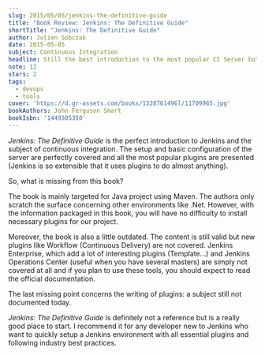 ```yaml
---
slug: 2015/05/05/jenkins-the-definitive-guide
title: "Book Review: Jenkins: The Definitive Guide"
shortTitle: "Jenkins: The Definitive Guide"
author: Julien Sobczak
date: 2015-05-05
subject: Continuous Integration
headline: Still the best introduction to the most popular CI Server but not a definitive guide.
note: 12
stars: 2
tags:
  - devops
  - tools
cover: 'https://d.gr-assets.com/books/1328761496l/11709965.jpg'
bookAuthors: John Ferguson Smart
bookIsbn: '1449305350'
---
```


*Jenkins: The Definitive Guide* is the perfect introduction to Jenkins and the subject of continuous integration. The setup and basic configuration of the server are perfectly covered and all the most popular plugins are presented (Jenkins is so extensible that it uses plugins to do almost anything).

So, what is missing from this book?

The book is mainly targeted for Java project using Maven. The authors only scratch the surface concerning other environments like .Net. However, with the information packaged in this book, you will have no difficulty to install necessary plugins for our project.

Moreover, the book is also a little outdated. The content is still valid but new plugins like Workflow (Continuous Delivery) are not covered. Jenkins Enterprise, which add a lot of interesting plugins (Template...) and Jenkins Operations Center (useful when you have several masters) are simply not covered at all and if you plan to use these tools, you should expect to read the official documentation.

The last missing point concerns the writing of plugins: a subject still not documented today.

*Jenkins: The Definitive Guide* is definitely not a reference but is a really good place to start. I recommend it for any developer new to Jenkins who want to quickly setup a Jenkins environment with all essential plugins and following industry best practices.
